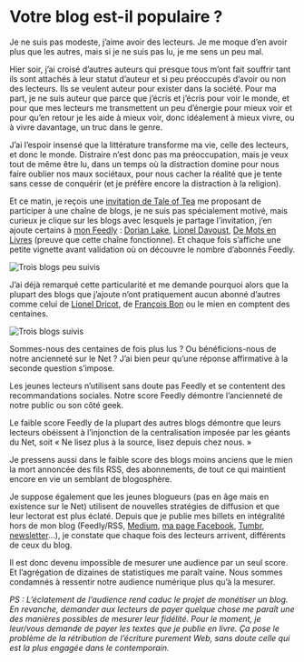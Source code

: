 # Votre blog est-il populaire ?

Je ne suis pas modeste, j’aime avoir des lecteurs. Je me moque d’en avoir plus que les autres, mais si je ne suis pas lu, je me sens un peu mal.<span id="more-43539"></span>

Hier soir, j’ai croisé d’autres auteurs qui presque tous m’ont fait souffrir tant ils sont attachés à leur statut d’auteur et si peu préoccupés d’avoir ou non des lecteurs. Ils se veulent auteur pour exister dans la société. Pour ma part, je ne suis auteur que parce que j’écris et j’écris pour voir le monde, et pour que mes lecteurs me transmettent un peu d’énergie pour mieux voir et pour qu’en retour je les aide à mieux voir, donc idéalement à mieux vivre, ou à vivre davantage, un truc dans le genre.

J’ai l’espoir insensé que la littérature transforme ma vie, celle des lecteurs, et donc le monde. Distraire n’est donc pas ma préoccupation, mais je veux tout de même être lu, dans un temps où la distraction domine pour nous faire oublier nos maux sociétaux, pour nous cacher la réalité que je tente sans cesse de conquérir (et je préfère encore la distraction à la religion).

Et ce matin, je reçois une [invitation de Tale of Tea](http://www.talesoftea.fr/?d=2016/02/22/22/25/55-liebster-award-le-debut-de-la-gloire) me proposant de participer à une chaîne de blogs, je ne suis pas spécialement motivé, mais curieux je clique sur les blogs avec lesquels je partage l’invitation, j’en ajoute certains à [mon Feedly](http://feedly.com/) : [Dorian Lake](http://dorianlake.blogspot.fr/), [Lionel Davoust](http://lioneldavoust.com/blog/), [De Mots en Livres](http://demotsenlivres.fr/) (preuve que cette chaîne fonctionne). Et chaque fois s’affiche une petite vignette avant validation où on découvre le nombre d’abonnés Feedly.

![Trois blogs peu suivis](https://tcrouzet.com/images_tc/2016/02/feed1.jpg)

J’ai déjà remarqué cette particularité et me demande pourquoi alors que la plupart des blogs que j’ajoute n’ont pratiquement aucun abonné d’autres comme celui de [Lionel Dricot](http://ploum.net/), de [François Bon](http://www.tierslivre.net/) ou le mien en comptent des centaines.

![Trois blogs suivis](https://tcrouzet.com/images_tc/2016/02/feed2.jpg)

Sommes-nous des centaines de fois plus lus ? Ou bénéficions-nous de notre ancienneté sur le Net ? J’ai bien peur qu’une réponse affirmative à la seconde question s’impose.

Les jeunes lecteurs n’utilisent sans doute pas Feedly et se contentent des recommandations sociales. Notre score Feedly démontre l’ancienneté de notre public ou son côté geek.

Le faible score Feedly de la plupart des autres blogs démontre que leurs lecteurs obéissent à l’injonction de la centralisation imposée par les géants du Net, soit « Ne lisez plus à la source, lisez depuis chez nous. »

Je pressens aussi dans le faible score des blogs moins anciens que le mien la mort annoncée des fils RSS, des abonnements, de tout ce qui maintient encore en vie un semblant de blogosphère.

Je suppose également que les jeunes blogueurs (pas en âge mais en existence sur le Net) utilisent de nouvelles stratégies de diffusion et que leur lectorat est plus éclaté. Depuis que je publie mes billets en intégralité hors de mon blog (Feedly/RSS, [Medium](https://medium.com/@tcrouzet), [ma page Facebook](https://www.facebook.com/ThierryCrouzetAuteur/), [Tumbr](http://tcrouzet.tumblr.com/), [newsletter](https://tcrouzet.com/abonnement-par-mail/)…), je constate que chaque fois des lecteurs arrivent, différents de ceux du blog.

Il est donc devenu impossible de mesurer une audience par un seul score. Et l’agrégation de dizaines de statistiques me paraît vaine. Nous sommes condamnés à ressentir notre audience numérique plus qu’à la mesurer.

*PS : L’éclatement de l’audience rend caduc le projet de monétiser un blog. En revanche, demander aux lecteurs de payer quelque chose me paraît une des manières possibles de mesurer leur fidélité. Pour le moment, je leur/vous demande de payer les textes que je publie en livre. Ça pose le problème de la rétribution de l’écriture purement Web, sans doute celle qui est la plus engagée dans le contemporain.*